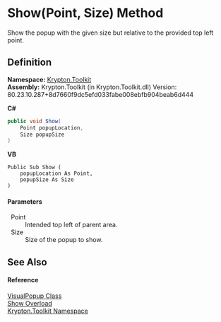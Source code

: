 # Show(Point, Size) Method


Show the popup with the given size but relative to the provided top left point.



## Definition
**Namespace:** <a href="79d2eac2-21f4-54ff-7552-b20c33c30600.md">Krypton.Toolkit</a>  
**Assembly:** Krypton.Toolkit (in Krypton.Toolkit.dll) Version: 80.23.10.287+8d7660f9dc5efd033fabe008ebfb904beab6d444

**C#**
``` C#
public void Show(
	Point popupLocation,
	Size popupSize
)
```
**VB**
``` VB
Public Sub Show ( 
	popupLocation As Point,
	popupSize As Size
)
```



#### Parameters
<dl><dt>  Point</dt><dd>Intended top left of parent area.</dd><dt>  Size</dt><dd>Size of the popup to show.</dd></dl>

## See Also


#### Reference
<a href="65480817-09a3-f777-b651-c6e7d4b29f93.md">VisualPopup Class</a>  
<a href="3643ce25-2cd2-b7e7-6c4d-9479e4fb1e3f.md">Show Overload</a>  
<a href="79d2eac2-21f4-54ff-7552-b20c33c30600.md">Krypton.Toolkit Namespace</a>  
